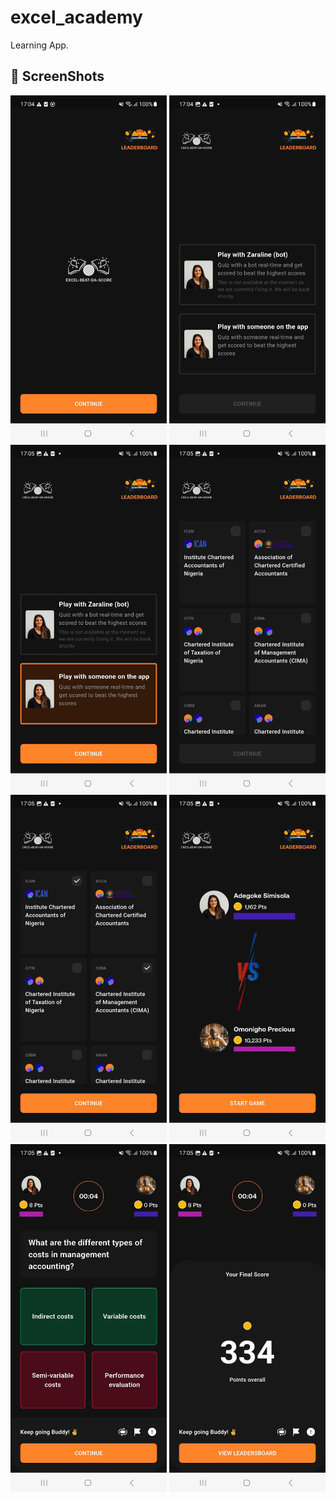 # excel_academy

Learning App.

## <a name="screenshots">🚀 ScreenShots</a>
<p float="left">
    <img src="./assets/images/s1.jpg" alt="Scavenger hunt location selection" width="250">
	<img src="./assets/images/s2.jpg" alt="Scavenger hunt location selection" width="250">
	<img src="./assets/images/s3.jpg" alt="Scavenger hunt location selection" width="250">
  <img src="./assets/images/s4.jpg" alt="Scavenger hunt location selection" width="250">
  <img src="./assets/images/s5.jpg" alt="Scavenger hunt location selection" width="250">
  <img src="./assets/images/s6.jpg" alt="Scavenger hunt location selection" width="250">
  <img src="./assets/images/s7.jpg" alt="Scavenger hunt location selection" width="250">
  <img src="./assets/images/s8.jpg" alt="Scavenger hunt location selection" width="250">
</p>
